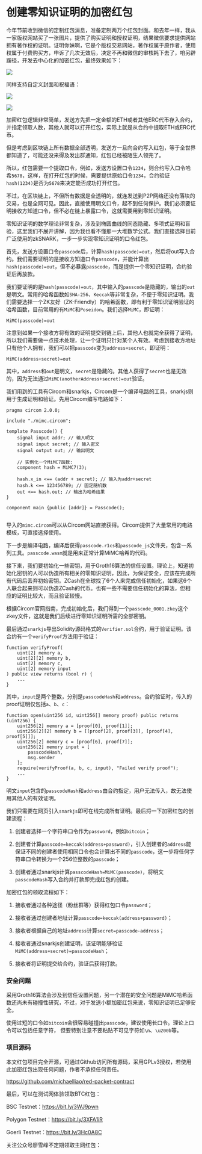 # 创建零知识证明的加密红包
今年节前收到微信的定制红包消息，准备定制两万个红包封面。和去年一样，我从一家版权网站买了一张图片，提供了购买证明和授权证明，结果微信要求提供网站拥有著作权的证明。证明你妹啊，它是个版权交易网站，著作权属于原作者，使用权属于付费购买方，申诉了几次无效后，决定不再和微信的审核耗下去了，咱另辟蹊径，开发去中心化的加密红包，最终效果如下：

![](https://github.com/D0n9/paper_archive/blob/main/paper/picture/2023/1/32ce3655-4d9b-4af9-af72-5ba7f5ff40ee.jpeg?raw=true)

同样支持自定义封面和祝福语：

![](https://github.com/D0n9/paper_archive/blob/main/paper/picture/2023/1/5d84e4ce-84cd-4b7e-8bf1-97372ada8614.jpeg?raw=true)

![](https://github.com/D0n9/paper_archive/blob/main/paper/picture/2023/1/2b07bdcc-da67-4334-933f-6c6702f78028.jpeg?raw=true)

加密红包逻辑非常简单，发送方先把一定金额的ETH或者其他ERC代币存入合约，并指定领取人数，其他人就可以打开红包，实际上就是从合约中提取ETH或ERC代币。

但是考虑到区块链上所有数据全部透明，发送方一旦向合约写入红包，等于全世界都知道了，可能还没来得及发出群通知，红包已经被陌生人领完了。

所以，红包需要一个提取口令，例如，发送方设置口令`1234`，则合约写入口令哈希`5678`，这样，在打开红包的时候，需要提供原始口令`1234`，合约验证`hash(1234)`是否为`5678`来决定能否成功打开红包。

不过，在区块链上，不但所有数据是全透明的，就连发送到P2P网络还没有落块的交易，也是全网可见。因此，直接使用明文口令，起不到任何保护。我们必须要证明接收方知道口令，但不必在链上暴露口令，这就需要用到零知识证明。

零知识证明的数学理论非常复杂，涉及到椭圆曲线的同态隐藏、多项式证明和盲验，这里我们不展开讲解，因为我也看不懂那一大堆数学公式。我们直接选择目前广泛使用的zkSNARK，一步一步实现零知识证明的口令红包。

首先，发送方设置口令`passcode`后，计算`hash(passcode)=out`，然后将out写入合约。我们需要证明的是接收方知道口令`passcode`，并能计算出`hash(passcode)=out`，但不必暴露`passcode`，而是提供一个零知识证明，合约验证后再放款。

我们要证明的是`hash(passcode)=out`，其中输入的`passcode`是隐藏的，输出的`out`是明文。常用的哈希函数如`SHA-256`、`Keccak`等非常复杂，不便于零知识证明。我们需要选择一个ZK友好（ZK-Friendly）的哈希函数，即有利于零知识证明验证的哈希函数，目前常用的有`MiMC`和`Poseidon`。我们选择`MiMC`，即证明：

```
MiMC(passcode)=out  

```

注意到如果一个接收方将有效的证明提交到链上后，其他人也就完全获得了证明，所以我们需要做一点技术处理，让一个证明只针对某个人有效。考虑到接收方地址只有他个人拥有，我们可以把`passcode`变为`address+secret`，即证明：

```
MiMC(address+secret)=out  

```

其中，`address`和`out`是明文，`secret`是隐藏的。其他人获得了`secret`也是无效的，因为无法通过`MiMC(anotherAddress+secret)=out`验证。

我们用到的工具有Circom和snarkjs，Circom是一个编译电路的工具，snarkjs则用于生成证明和验证。先用Circom编写电路如下：

```
pragma circom 2.0.0;

include "./mimc.circom";

template Passcode() {  
    signal input addr; // 输入明文  
    signal input secret; // 输入密文  
    signal output out; // 输出明文

    // 实例化一个MiMC7函数:  
    component hash = MiMC7(3);

    hash.x_in <== (addr + secret); // 输入为addr+secret  
    hash.k <== 123456789; // 固定随机数  
    out <== hash.out; // 输出为哈希结果  
}

component main {public [addr]} = Passcode();


```

导入的`mimc.circom`可以从Circom网站直接获得。Circom提供了大量常用的电路模板，可直接选择使用。

下一步是编译电路，编译后获得`passcode.r1cs`和`passcode_js`文件夹，包含一系列工具。`passcode.wasm`就是用来正常计算MiMC哈希的代码。

接下来，我们要初始化一些密钥，用于Groth16算法的信任设置。理论上，知道初始化密钥的人可以伪造所有相关的零知识证明，因此，为保证安全，应该在完成所有代码后丢弃初始密钥。ZCash在全球找了6个人来完成信任初始化，如果这6个人联合起来则可以伪造ZCash的代币。也有一些不需要信任初始化的算法，但相应的证明比较大，而且验证较慢。

根据Circom官网指南，完成初始化后，我们得到一个`passcode_0001.zkey`这个zkey文件，这就是我们后续进行零知识证明所需的全部密钥。

最后通过`snarkjs`导出Solidity源码格式的`Verifier.sol`合约，用于验证证明。该合约有一个`verifyProof`方法用于验证：

```
function verifyProof(  
    uint[2] memory a,  
    uint[2][2] memory b,  
    uint[2] memory c,  
    uint[2] memory input  
) public view returns (bool r) {  
    ...  
}  

```

其中，`input`是两个整数，分别是`passcodeHash`和`address`。合约验证时，传入的proof证明仅包括`a`、`b`、`c`：

```
function open(uint256 id, uint256[] memory proof) public returns (uint256) {  
    uint256[2] memory a = [proof[0], proof[1]];  
    uint256[2][2] memory b = [[proof[2], proof[3]], [proof[4], proof[5]]];  
    uint256[2] memory c = [proof[6], proof[7]];  
    uint256[2] memory input = [  
        passcodeHash,  
        msg.sender  
    ];  
    require(verifyProof(a, b, c, input), "Failed verify proof");  
    ...  
}  

```

明文`input`包含的`passcodeHash`和`address`由合约指定，用户无法传入，故无法使用其他人的有效证明。

我们只需要在网页引入`snarkjs`即可在线完成所有证明。最后捋一下加密红包的创建流程：

1.  创建者选择一个字符串口令作为`password`，例如`bitcoin`；
    
2.  创建者计算`passcode=keccak(address+password)`，引入创建者的`address`能保证不同的创建者使用相同口令也会计算出不同的`passcode`，这一步将任何字符串口令转换为一个256位整数的`passcode`；
    
3.  创建者通过snarkjs计算`passcodeHash=MiMC(passcode)`，将明文`passcodeHash`写入合约并打款即完成红包的创建。
    

加密红包的领取流程如下：

1.  接收者通过各种途径（粉丝群等）获得红包口令`password`；
    
2.  接收者通过创建者地址计算`passcode=keccak(address+password)`；
    
3.  接收者根据自己的地址`address`计算`secret=passcode-address`；
    
4.  接收者通过snarkjs创建证明，该证明能够验证`MiMC(address+secret)=passcodeHash`；
    
5.  接收者将证明提交给合约，验证后获得打款。
    

### 安全问题

采用Groth16算法会涉及到信任设置问题，另一个潜在的安全问题是MiMC哈希函数还尚未有碰撞性研究，不过，对于发送小额加密红包来说，零知识证明已足够安全。

使用过短的口令如`bitcoin`会很容易碰撞出`passcode`，建议使用长口令。理论上口令可以包括任意字符， 但要特别注意不要粘贴不可见字符如`\n`、`\u200b`等。

### 项目源码

本文红包项目完全开源，可通过Github访问所有源码，采用GPLv3授权，若使用此加密红包出现任何问题，作者不承担任何责任。

https://github.com/michaelliao/red-packet-contract

最后，可以在测试网体验领取BTC红包：

BSC Testnet：https://bit.ly/3WJ9pwn

Polygon Testnet：https://bit.ly/3XFA1iR

Goerli Testnet：https://bit.ly/3Hc0A8C

关注公众号廖雪峰不定期领取主网红包：